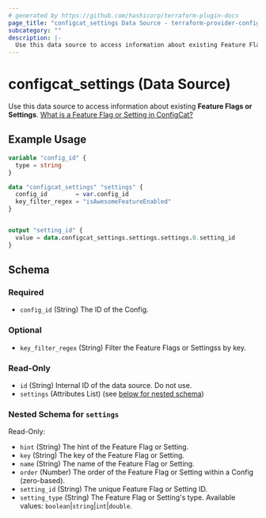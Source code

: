 ```yaml
---
# generated by https://github.com/hashicorp/terraform-plugin-docs
page_title: "configcat_settings Data Source - terraform-provider-configcat"
subcategory: ""
description: |-
  Use this data source to access information about existing Feature Flags or Settings. What is a Feature Flag or Setting in ConfigCat? https://configcat.com/docs/main-concepts
---
```


# configcat_settings (Data Source)

Use this data source to access information about existing **Feature Flags or Settings**. [What is a Feature Flag or Setting in ConfigCat?](https://configcat.com/docs/main-concepts)

## Example Usage

```terraform
variable "config_id" {
  type = string
}

data "configcat_settings" "settings" {
  config_id        = var.config_id
  key_filter_regex = "isAwesomeFeatureEnabled"
}


output "setting_id" {
  value = data.configcat_settings.settings.settings.0.setting_id
}
```

<!-- schema generated by tfplugindocs -->
## Schema

### Required

- `config_id` (String) The ID of the Config.

### Optional

- `key_filter_regex` (String) Filter the Feature Flags or Settingss by key.

### Read-Only

- `id` (String) Internal ID of the data source. Do not use.
- `settings` (Attributes List) (see [below for nested schema](#nestedatt--settings))

<a id="nestedatt--settings"></a>
### Nested Schema for `settings`

Read-Only:

- `hint` (String) The hint of the Feature Flag or Setting.
- `key` (String) The key of the Feature Flag or Setting.
- `name` (String) The name of the Feature Flag or Setting.
- `order` (Number) The order of the Feature Flag or Setting within a Config (zero-based).
- `setting_id` (String) The unique Feature Flag or Setting ID.
- `setting_type` (String) The Feature Flag or Setting's type. Available values: `boolean`|`string`|`int`|`double`.
